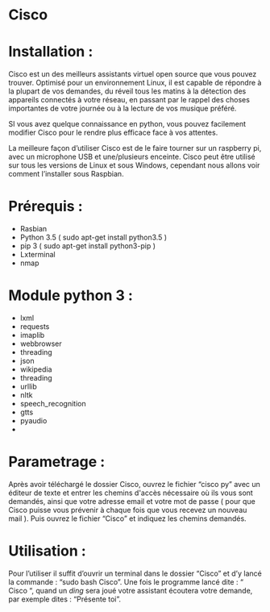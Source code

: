 

# Cisco


# Installation : 

Cisco est un des meilleurs assistants virtuel open source que vous pouvez trouver. Optimisé pour un environnement Linux, il est capable de répondre à la plupart de vos demandes, du réveil tous les matins à la détection des appareils connectés à votre réseau, en passant par le rappel des choses importantes de votre journée ou à la lecture de vos musique préféré.

SI vous avez quelque connaissance en python, vous pouvez facilement modifier Cisco pour le rendre plus efficace face à vos attentes.

La meilleure façon d’utiliser Cisco est de le faire tourner sur un raspberry pi, avec un microphone USB et une/plusieurs enceinte.
Cisco peut être utilisé sur tous les versions de Linux et sous Windows, cependant nous allons voir comment l’installer sous Raspbian.

# Prérequis : 

- Rasbian
- Python 3.5  ( sudo apt-get install python3.5 )
- pip 3 ( sudo apt-get install python3-pip )
- Lxterminal
 - nmap
# Module python 3 : 

- lxml
- requests
- imaplib
- webbrowser
- threading
- json
- wikipedia
- threading
- urllib
- nltk
- speech_recognition
- gtts
- pyaudio
- 

# Parametrage : 

Après avoir téléchargé le dossier Cisco, ouvrez le fichier “cisco py” avec un éditeur de texte et entrer les chemins d'accès nécessaire où ils vous sont demandés, ainsi que votre adresse email et votre mot de passe ( pour que Cisco puisse vous prévenir à chaque fois que vous recevez un nouveau mail ). Puis ouvrez le fichier “Cisco” et indiquez les chemins demandés.

# Utilisation :

Pour l’utiliser il suffit d’ouvrir un terminal dans le dossier “Cisco” et d’y lancé la commande : “sudo bash Cisco”. Une fois le programme lancé dite : “ Cisco “, quand un *ding* sera joué votre assistant écoutera votre demande, par exemple dites : “Présente toi”.


